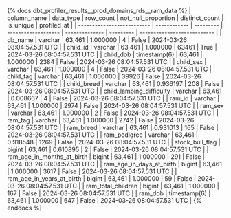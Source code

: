 {% docs dbt_profiler_results__prod_domains_rds__ram_data  %}
| column_name                | data_type    | row_count | not_null_proportion | distinct_count | is_unique | profiled_at                 |
| -------------------------- | ------------ | --------- | ------------------- | -------------- | --------- | --------------------------- |
| db_name                    | varchar      |    63,461 |            1.000000 |              4 |     False | 2024-03-26 08:04:57.531 UTC |
| child_id                   | varchar      |    63,461 |            1.000000 |          63461 |      True | 2024-03-26 08:04:57.531 UTC |
| child_dob                  | timestamp(6) |    63,461 |            1.000000 |           2384 |     False | 2024-03-26 08:04:57.531 UTC |
| child_sex                  | varchar      |    63,461 |            1.000000 |              4 |     False | 2024-03-26 08:04:57.531 UTC |
| child_tag                  | varchar      |    63,461 |            1.000000 |          39926 |     False | 2024-03-26 08:04:57.531 UTC |
| child_breed                | varchar      |    63,461 |            0.936197 |            208 |     False | 2024-03-26 08:04:57.531 UTC |
| child_lambing_difficulty   | varchar      |    63,461 |            0.008667 |              4 |     False | 2024-03-26 08:04:57.531 UTC |
| ram_id                     | varchar      |    63,461 |            1.000000 |           2974 |     False | 2024-03-26 08:04:57.531 UTC |
| ram_sex                    | varchar      |    63,461 |            1.000000 |              2 |     False | 2024-03-26 08:04:57.531 UTC |
| ram_tag                    | varchar      |    63,461 |            1.000000 |           2742 |     False | 2024-03-26 08:04:57.531 UTC |
| ram_breed                  | varchar      |    63,461 |            0.931013 |            165 |     False | 2024-03-26 08:04:57.531 UTC |
| ram_pedigree               | varchar      |    63,461 |            0.918548 |           1269 |     False | 2024-03-26 08:04:57.531 UTC |
| stock_bull_flag            | bigint       |    63,461 |            0.610895 |              2 |     False | 2024-03-26 08:04:57.531 UTC |
| ram_age_in_months_at_birth | bigint       |    63,461 |            1.000000 |            291 |     False | 2024-03-26 08:04:57.531 UTC |
| ram_age_in_days_at_birth   | bigint       |    63,461 |            1.000000 |           3617 |     False | 2024-03-26 08:04:57.531 UTC |
| ram_age_in_years_at_birth  | bigint       |    63,461 |            1.000000 |             59 |     False | 2024-03-26 08:04:57.531 UTC |
| ram_total_children         | bigint       |    63,461 |            1.000000 |            167 |     False | 2024-03-26 08:04:57.531 UTC |
| ram_dob                    | timestamp(6) |    63,461 |            1.000000 |            647 |     False | 2024-03-26 08:04:57.531 UTC |
{% enddocs %}
